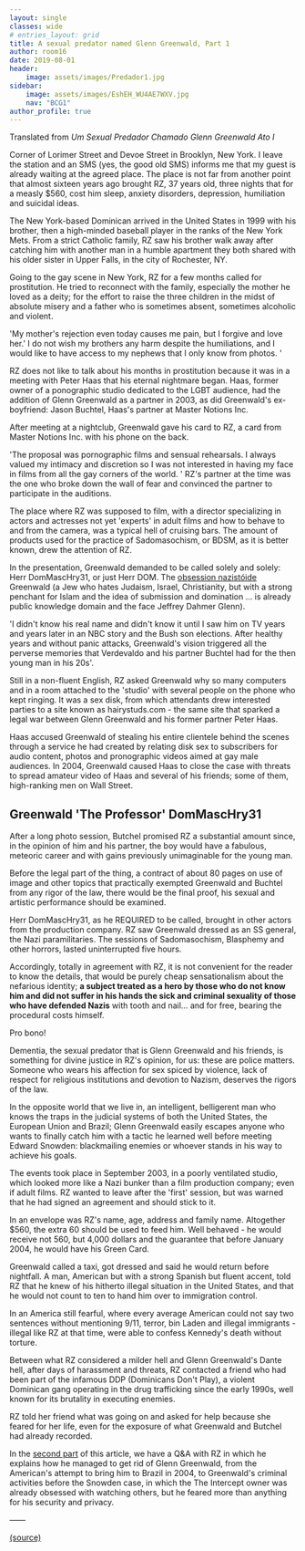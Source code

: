 ```yaml
---
layout: single
classes: wide
# entries_layout: grid
title: A sexual predator named Glenn Greenwald, Part 1
author: room16
date: 2019-08-01
header:
    image: assets/images/Predador1.jpg
sidebar:
    image: assets/images/EshEH_WU4AE7WXV.jpg
    nav: "BCG1"
author_profile: true
---
```


<!-- markdownlint-disable MD036 -->


<!-- by room16 -->

Translated from _Um Sexual Predador Chamado Glenn Greenwald Ato I_




<!-- ![image-center](/assets/images/Predador1.jpg){: .align-center} -->

Corner of Lorimer Street and Devoe Street in Brooklyn, New York. I leave the station and an SMS (yes, the good old SMS) informs me that my guest is already waiting at the agreed place. The place is not far from another point that almost sixteen years ago brought RZ, 37 years old, three nights that for a measly $560, cost him sleep, anxiety disorders, depression, humiliation and suicidal ideas.

The New York-based Dominican arrived in the United States in 1999 with his brother, then a high-minded baseball player in the ranks of the New York Mets. From a strict Catholic family, RZ saw his brother walk away after catching him with another man in a humble apartment they both shared with his older sister in Upper Falls, in the city of Rochester, NY.

Going to the gay scene in New York, RZ for a few months called for prostitution. He tried to reconnect with the family, especially the mother he loved as a deity; for the effort to raise the three children in the midst of absolute misery and a father who is sometimes absent, sometimes alcoholic and violent.

'My mother's rejection even today causes me pain, but I forgive and love her.' I do not wish my brothers any harm despite the humiliations, and I would like to have access to my nephews that I only know from photos. '

RZ does not like to talk about his months in prostitution because it was in a meeting with Peter Haas that his eternal nightmare began. Haas, former owner of a ponographic studio dedicated to the LGBT audience, had the addition of Glenn Greenwald as a partner in 2003, as did Greenwald's ex-boyfriend: Jason Buchtel, Haas's partner at Master Notions Inc.

After meeting at a nightclub, Greenwald gave his card to RZ, a card from Master Notions Inc. with his phone on the back.

'The proposal was pornographic films and sensual rehearsals. I always valued my intimacy and discretion so I was not interested in having my face in films from all the gay corners of the world. ' RZ's partner at the time was the one who broke down the wall of fear and convinced the partner to participate in the auditions.

The place where RZ was supposed to film, with a director specializing in actors and actresses not yet 'experts' in adult films and how to behave to and from the camera, was a typical hell of cruising bars. The amount of products used for the practice of Sadomasochism, or BDSM, as it is better known, drew the attention of RZ.

In the presentation, Greenwald demanded to be called solely and solely: Herr DomMascHry31, or just Herr DOM. The [obsession nazistóide][1] Greenwald (a Jew who hates Judaism, Israel, Christianity, but with a strong penchant for Islam and the idea of submission and domination ... is already public knowledge domain and the face Jeffrey Dahmer Glenn).

'I didn't know his real name and didn't know it until I saw him on TV years and years later in an NBC story and the Bush son elections. After healthy years and without panic attacks, Greenwald's vision triggered all the perverse memories that Verdevaldo and his partner Buchtel had for the then young man in his 20s'.

Still in a non-fluent English, RZ asked Greenwald why so many computers and in a room attached to the 'studio' with several people on the phone who kept ringing. It was a sex disk, from which attendants drew interested parties to a site known as hairystuds.com - the same site that sparked a legal war between Glenn Greenwald and his former partner Peter Haas.

Haas accused Greenwald of stealing his entire clientele behind the scenes through a service he had created by relating disk sex to subscribers for audio content, photos and pronographic videos aimed at gay male audiences. In 2004, Greenwald caused Haas to close the case with threats to spread amateur video of Haas and several of his friends; some of them, high-ranking men on Wall Street.

## Greenwald 'The Professor' DomMascHry31

After a long photo session, Butchel promised RZ a substantial amount since, in the opinion of him and his partner, the boy would have a fabulous, meteoric career and with gains previously unimaginable for the young man.

Before the legal part of the thing, a contract of about 80 pages on use of image and other topics that practically exempted Greenwald and Buchtel from any rigor of the law, there would be the final proof, his sexual and artistic performance should be examined.

Herr DomMascHry31, as he REQUIRED to be called, brought in other actors from the production company. RZ saw Greenwald dressed as an SS general, the Nazi paramilitaries. The sessions of Sadomasochism, Blasphemy and other horrors, lasted uninterrupted five hours.

Accordingly, totally in agreement with RZ, it is not convenient for the reader to know the details, that would be purely cheap sensationalism about the nefarious identity; __a subject treated as a hero by those who do not know him and did not suffer in his hands the sick and criminal sexuality of those who have defended Nazis__ with tooth and nail... and for free, bearing the procedural costs himself.

Pro bono!

Dementia, the sexual predator that is Glenn Greenwald and his friends, is something for divine justice in RZ's opinion, for us: these are police matters. Someone who wears his affection for sex spiced by violence, lack of respect for religious institutions and devotion to Nazism, deserves the rigors of the law.

In the opposite world that we live in, an intelligent, belligerent man who knows the traps in the judicial systems of both the United States, the European Union and Brazil; Glenn Greenwald easily escapes anyone who wants to finally catch him with a tactic he learned well before meeting Edward Snowden: blackmailing enemies or whoever stands in his way to achieve his goals.

The events took place in September 2003, in a poorly ventilated studio, which looked more like a Nazi bunker than a film production company; even if adult films. RZ wanted to leave after the 'first' session, but was warned that he had signed an agreement and should stick to it.

In an envelope was RZ's name, age, address and family name. Altogether $560, the extra 60 should be used to feed him. Well behaved - he would receive not 560, but 4,000 dollars and the guarantee that before January 2004, he would have his Green Card.

Greenwald called a taxi, got dressed and said he would return before nightfall. A man, American but with a strong Spanish but fluent accent, told RZ that he knew of his hitherto illegal situation in the United States, and that he would not count to ten to hand him over to immigration control.

In an America still fearful, where every average American could not say two sentences without mentioning 9/11, terror, bin Laden and illegal immigrants - illegal like RZ at that time, were able to confess Kennedy's death without torture.

Between what RZ considered a milder hell and Glenn Greenwald's Dante hell, after days of harassment and threats, RZ contacted a friend who had been part of the infamous DDP (Dominicans Don't Play), a violent Dominican gang operating in the drug trafficking since the early 1990s, well known for its brutality in executing enemies.

RZ told her friend what was going on and asked for help because she feared for her life, even for the exposure of what Greenwald and Butchel had already recorded.

In the [second part](predator-part-2.md) of this article, we have a Q&A with RZ in which he explains how he managed to get rid of Glenn Greenwald, from the American's attempt to bring him to Brazil in 2004, to Greenwald's criminal activities before the Snowden case, in which the The Intercept owner was already obsessed with watching others, but he feared more than anything for his security and privacy.

&mdash;&mdash;

[(source)](https://web.archive.org/web/20190803233836/https://bettercallglenn.com/um-predador-sexual-chamado-glenn-greenwald-ato-i/)

[1]: https://www.newyorker.com/magazine/2018/09/03/glenn-greenwald-the-bane-of-their-resistance
